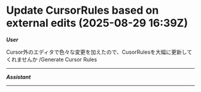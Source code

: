 <!-- Generated by SpecStory -->

# Update CursorRules based on external edits (2025-08-29 16:39Z)

_**User**_

Cursor外のエディタで色々な変更を加えたので、CusorRulesを大幅に更新してくれませんか
/Generate Cursor Rules 

---

_**Assistant**_



---

